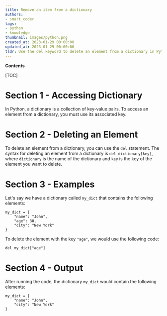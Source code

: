 ```yaml
---
title: Remove an item from a dictionary
authors:
- smart_coder
tags:
- python
- knowledge
thumbnail: images/python.png
created_at: 2023-01-29 00:00:00
updated_at: 2023-01-29 00:00:00
tldr: Use the del keyword to delete an element from a dictionary in Python.
---
```


**Contents**

[TOC]

# Section 1 - Accessing Dictionary

In Python, a dictionary is a collection of key-value pairs. To access an element from a dictionary, you must use its associated key. 

# Section 2 - Deleting an Element

To delete an element from a dictionary, you can use the `del` statement. The syntax for deleting an element from a dictionary is `del dictionary[key]`, where `dictionary` is the name of the dictionary and `key` is the key of the element you want to delete.

# Section 3 - Examples

Let's say we have a dictionary called `my_dict` that contains the following elements:

```
my_dict = {
    "name": "John",
    "age": 30,
    "city": "New York"
}
```

To delete the element with the key `"age"`, we would use the following code:

```
del my_dict["age"]
```

# Section 4 - Output

After running the code, the dictionary `my_dict` would contain the following elements:

```
my_dict = {
    "name": "John",
    "city": "New York"
}
```
